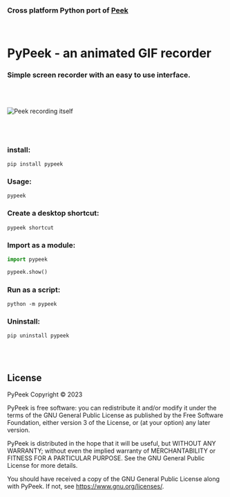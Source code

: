 ### Cross platform Python port of [Peek](https://github.com/phw/peek)

<br/>

# PyPeek - an animated GIF recorder

### Simple screen recorder with an easy to use interface.

<br/>
<br/>

![Peek recording itself](https://raw.githubusercontent.com/firatkiral/pypeek/main/data/screenshot/peek-recording-itself.gif)

<br/>
<br/>

### install:

```console
pip install pypeek
```

### Usage:

```console
pypeek
```

### Create a desktop shortcut:

```console
pypeek shortcut
```

### Import as a module:

```python
import pypeek

pypeek.show()
```

### Run as a script:

```console
python -m pypeek
```

### Uninstall:

```console
pip uninstall pypeek
```

<br/>
<br/>

## License
PyPeek Copyright © 2023

PyPeek is free software: you can redistribute it and/or modify
it under the terms of the GNU General Public License as published by
the Free Software Foundation, either version 3 of the License, or
(at your option) any later version.

PyPeek is distributed in the hope that it will be useful,
but WITHOUT ANY WARRANTY; without even the implied warranty of
MERCHANTABILITY or FITNESS FOR A PARTICULAR PURPOSE.  See the
GNU General Public License for more details.

You should have received a copy of the GNU General Public License
along with PyPeek. If not, see <https://www.gnu.org/licenses/>.